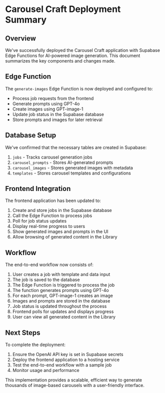 # Carousel Craft Deployment Summary

## Overview

We've successfully deployed the Carousel Craft application with Supabase Edge Functions for AI-powered image generation. This document summarizes the key components and changes made.

## Edge Function

The `generate-images` Edge Function is now deployed and configured to:

- Process job requests from the frontend
- Generate prompts using GPT-4o
- Create images using GPT-image-1
- Update job status in the Supabase database
- Store prompts and images for later retrieval

## Database Setup

We've confirmed that the necessary tables are created in Supabase:

1. `jobs` - Tracks carousel generation jobs
2. `carousel_prompts` - Stores AI-generated prompts
3. `carousel_images` - Stores generated images with metadata
4. `templates` - Stores carousel templates and configurations

## Frontend Integration

The frontend application has been updated to:

1. Create and store jobs in the Supabase database
2. Call the Edge Function to process jobs
3. Poll for job status updates
4. Display real-time progress to users
5. Show generated images and prompts in the UI
6. Allow browsing of generated content in the Library

## Workflow

The end-to-end workflow now consists of:

1. User creates a job with template and data input
2. The job is saved to the database
3. The Edge Function is triggered to process the job
4. The function generates prompts using GPT-4o
5. For each prompt, GPT-image-1 creates an image
6. Images and prompts are stored in the database
7. Job status is updated throughout the process
8. Frontend polls for updates and displays progress
9. User can view all generated content in the Library

## Next Steps

To complete the deployment:

1. Ensure the OpenAI API key is set in Supabase secrets
2. Deploy the frontend application to a hosting service
3. Test the end-to-end workflow with a sample job
4. Monitor usage and performance

This implementation provides a scalable, efficient way to generate thousands of image-based carousels with a user-friendly interface. 